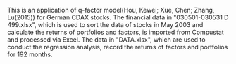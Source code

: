 This is an application of q-factor model(Hou, Kewei; Xue, Chen; Zhang, Lu(2015)) for German CDAX stocks.
The financial data in "030501-030531 D 499.xlsx", which is used to sort the data of stocks in May 2003 and calculate the returns of portfolios and factors, is imported from Compustat and processed via Excel.
The data in "DATA.xlsx", which are used to conduct the regression analysis, record the returns of factors and portfolios for 192 months.
